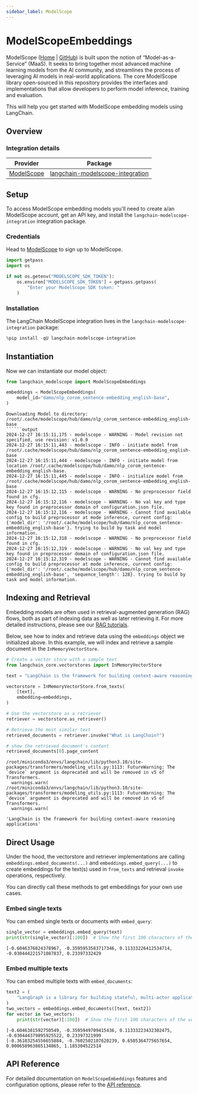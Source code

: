 ```yaml
---
sidebar_label: ModelScope
---
```


# ModelScopeEmbeddings

ModelScope ([Home](https://www.modelscope.cn/) | [GitHub](https://github.com/modelscope/modelscope)) is built upon the notion of “Model-as-a-Service” (MaaS). It seeks to bring together most advanced machine learning models from the AI community, and streamlines the process of leveraging AI models in real-world applications. The core ModelScope library open-sourced in this repository provides the interfaces and implementations that allow developers to perform model inference, training and evaluation. 

This will help you get started with ModelScope embedding models using LangChain.

## Overview
### Integration details

| Provider | Package |
|:--------:|:-------:|
| [ModelScope](/oss/integrations/providers/modelscope/) | [langchain-modelscope-integration](https://pypi.org/project/langchain-modelscope-integration/) |

## Setup

To access ModelScope embedding models you'll need to create a/an ModelScope account, get an API key, and install the `langchain-modelscope-integration` integration package.

### Credentials

Head to [ModelScope](https://modelscope.cn/) to sign up to ModelScope.


```python
import getpass
import os

if not os.getenv("MODELSCOPE_SDK_TOKEN"):
    os.environ["MODELSCOPE_SDK_TOKEN"] = getpass.getpass(
        "Enter your ModelScope SDK token: "
    )
```

### Installation

The LangChain ModelScope integration lives in the `langchain-modelscope-integration` package:


```python
%pip install -qU langchain-modelscope-integration
```

## Instantiation

Now we can instantiate our model object:


```python
from langchain_modelscope import ModelScopeEmbeddings

embeddings = ModelScopeEmbeddings(
    model_id="damo/nlp_corom_sentence-embedding_english-base",
)
```
```output
Downloading Model to directory: /root/.cache/modelscope/hub/damo/nlp_corom_sentence-embedding_english-base
``````output
2024-12-27 16:15:11,175 - modelscope - WARNING - Model revision not specified, use revision: v1.0.0
2024-12-27 16:15:11,443 - modelscope - INFO - initiate model from /root/.cache/modelscope/hub/damo/nlp_corom_sentence-embedding_english-base
2024-12-27 16:15:11,444 - modelscope - INFO - initiate model from location /root/.cache/modelscope/hub/damo/nlp_corom_sentence-embedding_english-base.
2024-12-27 16:15:11,445 - modelscope - INFO - initialize model from /root/.cache/modelscope/hub/damo/nlp_corom_sentence-embedding_english-base
2024-12-27 16:15:12,115 - modelscope - WARNING - No preprocessor field found in cfg.
2024-12-27 16:15:12,116 - modelscope - WARNING - No val key and type key found in preprocessor domain of configuration.json file.
2024-12-27 16:15:12,116 - modelscope - WARNING - Cannot find available config to build preprocessor at mode inference, current config: {'model_dir': '/root/.cache/modelscope/hub/damo/nlp_corom_sentence-embedding_english-base'}. trying to build by task and model information.
2024-12-27 16:15:12,318 - modelscope - WARNING - No preprocessor field found in cfg.
2024-12-27 16:15:12,319 - modelscope - WARNING - No val key and type key found in preprocessor domain of configuration.json file.
2024-12-27 16:15:12,319 - modelscope - WARNING - Cannot find available config to build preprocessor at mode inference, current config: {'model_dir': '/root/.cache/modelscope/hub/damo/nlp_corom_sentence-embedding_english-base', 'sequence_length': 128}. trying to build by task and model information.
```
## Indexing and Retrieval

Embedding models are often used in retrieval-augmented generation (RAG) flows, both as part of indexing data as well as later retrieving it. For more detailed instructions, please see our [RAG tutorials](/oss/tutorials/rag).

Below, see how to index and retrieve data using the `embeddings` object we initialized above. In this example, we will index and retrieve a sample document in the `InMemoryVectorStore`.


```python
# Create a vector store with a sample text
from langchain_core.vectorstores import InMemoryVectorStore

text = "LangChain is the framework for building context-aware reasoning applications"

vectorstore = InMemoryVectorStore.from_texts(
    [text],
    embedding=embeddings,
)

# Use the vectorstore as a retriever
retriever = vectorstore.as_retriever()

# Retrieve the most similar text
retrieved_documents = retriever.invoke("What is LangChain?")

# show the retrieved document's content
retrieved_documents[0].page_content
```
```output
/root/miniconda3/envs/langchain/lib/python3.10/site-packages/transformers/modeling_utils.py:1113: FutureWarning: The `device` argument is deprecated and will be removed in v5 of Transformers.
  warnings.warn(
/root/miniconda3/envs/langchain/lib/python3.10/site-packages/transformers/modeling_utils.py:1113: FutureWarning: The `device` argument is deprecated and will be removed in v5 of Transformers.
  warnings.warn(
```


```output
'LangChain is the framework for building context-aware reasoning applications'
```


## Direct Usage

Under the hood, the vectorstore and retriever implementations are calling `embeddings.embed_documents(...)` and `embeddings.embed_query(...)` to create embeddings for the text(s) used in `from_texts` and retrieval `invoke` operations, respectively.

You can directly call these methods to get embeddings for your own use cases.

### Embed single texts

You can embed single texts or documents with `embed_query`:


```python
single_vector = embeddings.embed_query(text)
print(str(single_vector)[:100])  # Show the first 100 characters of the vector
```
```output
[-0.6046376824378967, -0.3595953583717346, 0.11333226412534714, -0.030444221571087837, 0.23397332429
```
### Embed multiple texts

You can embed multiple texts with `embed_documents`:


```python
text2 = (
    "LangGraph is a library for building stateful, multi-actor applications with LLMs"
)
two_vectors = embeddings.embed_documents([text, text2])
for vector in two_vectors:
    print(str(vector)[:100])  # Show the first 100 characters of the vector
```
```output
[-0.6046381592750549, -0.3595949709415436, 0.11333223432302475, -0.030444379895925522, 0.23397321999
[-0.36103254556655884, -0.7602502107620239, 0.6505364775657654, 0.000658963865134865, 1.185304522514
```
## API Reference

For detailed documentation on `ModelScopeEmbeddings` features and configuration options, please refer to the [API reference](https://www.modelscope.cn/docs/sdk/pipelines).
